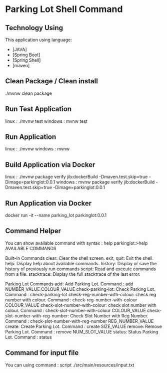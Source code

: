 # Parking Lot Shell Command

## Technology Using
This application using language:

* [JAVA]
* [Spring Boot]
* [Spring Shell]
* [maven]

## Clean Package / Clean install
./mvnw clean package

## Run Test Application
linux : ./mvnw test
windows : mvnw test

## Run Application
linux : ./mvnw
windows : mvnw

## Build Application via Docker
linux : ./mvnw package verify jib:dockerBuild -Dmaven.test.skip=true -Dimage=parkinglot:0.0.1
windows : mvnw package verify jib:dockerBuild -Dmaven.test.skip=true -Dimage=parkinglot:0.0.1

## Run Application via Docker
docker run -it --name parking_lot parkinglot:0.0.1

## Command Helper
You can show available command with syntax : help
parkinglot:>help
AVAILABLE COMMANDS

Built-In Commands
  clear: Clear the shell screen.
  exit, quit: Exit the shell.
  help: Display help about available commands.
  history: Display or save the history of previously run commands
  script: Read and execute commands from a file.
  stacktrace: Display the full stacktrace of the last error.

Parking Lot Commands
  add: Add Parking Lot. Command : add NUMBER_VALUE COLOUR_VALUE
  check-parking-lot: Check Parking Lot. Command : check-parking-lot
  check-reg-number-with-colour: check reg number with colour. Command : check-reg-number-with-colour COLOUR_VALUE
  check-slot-number-with-colour: check slot number with colour. Command : check-slot-number-with-colour COLOUR_VALUE
  check-slot-number-with-reg-number: Check Slot Number with Reg Number. Command : check-slot-number-with-reg-number REG_NUMBER_VALUE
  create: Create Parking Lot. Command : create SIZE_VALUE
  remove: Remove Parking Lot. Command : remove NUM_SLOT_VALUE
  status: Status Parking Lot. Command : status
  
## Command for input file
You can using command : script ./src/main/resources/input.txt 
